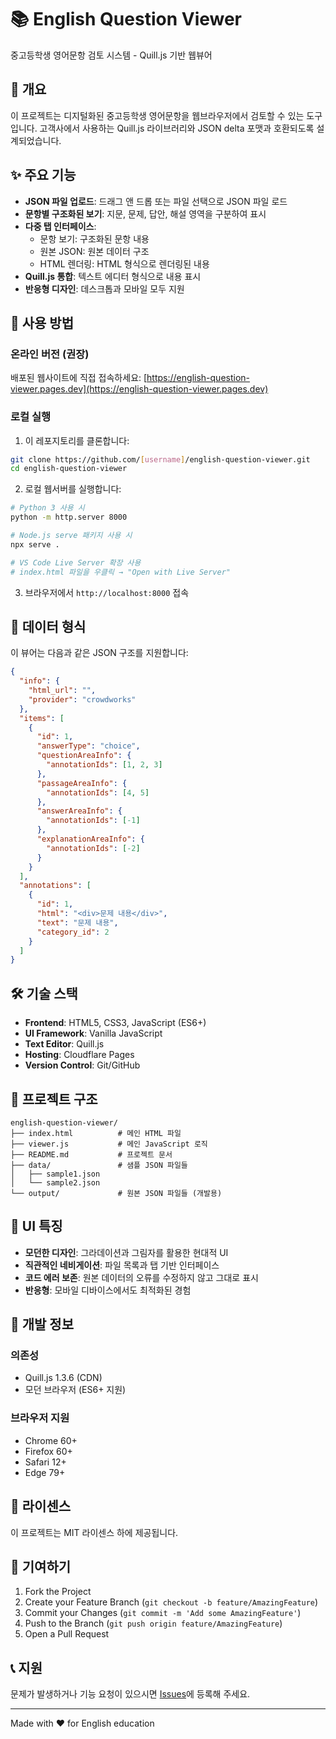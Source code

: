 # 📚 English Question Viewer

중고등학생 영어문항 검토 시스템 - Quill.js 기반 웹뷰어

## 🎯 개요

이 프로젝트는 디지털화된 중고등학생 영어문항을 웹브라우저에서 검토할 수 있는 도구입니다. 고객사에서 사용하는 Quill.js 라이브러리와 JSON delta 포맷과 호환되도록 설계되었습니다.

## ✨ 주요 기능

- **JSON 파일 업로드**: 드래그 앤 드롭 또는 파일 선택으로 JSON 파일 로드
- **문항별 구조화된 보기**: 지문, 문제, 답안, 해설 영역을 구분하여 표시
- **다중 탭 인터페이스**: 
  - 문항 보기: 구조화된 문항 내용
  - 원본 JSON: 원본 데이터 구조
  - HTML 렌더링: HTML 형식으로 렌더링된 내용
- **Quill.js 통합**: 텍스트 에디터 형식으로 내용 표시
- **반응형 디자인**: 데스크톱과 모바일 모두 지원

## 🚀 사용 방법

### 온라인 버전 (권장)

배포된 웹사이트에 직접 접속하세요:
[https://english-question-viewer.pages.dev](https://english-question-viewer.pages.dev)

### 로컬 실행

1. 이 레포지토리를 클론합니다:
```bash
git clone https://github.com/[username]/english-question-viewer.git
cd english-question-viewer
```

2. 로컬 웹서버를 실행합니다:
```bash
# Python 3 사용 시
python -m http.server 8000

# Node.js serve 패키지 사용 시
npx serve .

# VS Code Live Server 확장 사용
# index.html 파일을 우클릭 → "Open with Live Server"
```

3. 브라우저에서 `http://localhost:8000` 접속

## 📁 데이터 형식

이 뷰어는 다음과 같은 JSON 구조를 지원합니다:

```json
{
  "info": {
    "html_url": "",
    "provider": "crowdworks"
  },
  "items": [
    {
      "id": 1,
      "answerType": "choice",
      "questionAreaInfo": {
        "annotationIds": [1, 2, 3]
      },
      "passageAreaInfo": {
        "annotationIds": [4, 5]
      },
      "answerAreaInfo": {
        "annotationIds": [-1]
      },
      "explanationAreaInfo": {
        "annotationIds": [-2]
      }
    }
  ],
  "annotations": [
    {
      "id": 1,
      "html": "<div>문제 내용</div>",
      "text": "문제 내용",
      "category_id": 2
    }
  ]
}
```

## 🛠️ 기술 스택

- **Frontend**: HTML5, CSS3, JavaScript (ES6+)
- **UI Framework**: Vanilla JavaScript
- **Text Editor**: Quill.js
- **Hosting**: Cloudflare Pages
- **Version Control**: Git/GitHub

## 📂 프로젝트 구조

```
english-question-viewer/
├── index.html          # 메인 HTML 파일
├── viewer.js           # 메인 JavaScript 로직
├── README.md           # 프로젝트 문서
├── data/               # 샘플 JSON 파일들
│   ├── sample1.json
│   └── sample2.json
└── output/             # 원본 JSON 파일들 (개발용)
```

## 🎨 UI 특징

- **모던한 디자인**: 그라데이션과 그림자를 활용한 현대적 UI
- **직관적인 네비게이션**: 파일 목록과 탭 기반 인터페이스
- **코드 에러 보존**: 원본 데이터의 오류를 수정하지 않고 그대로 표시
- **반응형**: 모바일 디바이스에서도 최적화된 경험

## 🔧 개발 정보

### 의존성

- Quill.js 1.3.6 (CDN)
- 모던 브라우저 (ES6+ 지원)

### 브라우저 지원

- Chrome 60+
- Firefox 60+
- Safari 12+
- Edge 79+

## 📝 라이센스

이 프로젝트는 MIT 라이센스 하에 제공됩니다.

## 🤝 기여하기

1. Fork the Project
2. Create your Feature Branch (`git checkout -b feature/AmazingFeature`)
3. Commit your Changes (`git commit -m 'Add some AmazingFeature'`)
4. Push to the Branch (`git push origin feature/AmazingFeature`)
5. Open a Pull Request

## 📞 지원

문제가 발생하거나 기능 요청이 있으시면 [Issues](https://github.com/[username]/english-question-viewer/issues)에 등록해 주세요.

---

Made with ❤️ for English education 